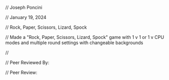 // Joseph Poncini

// January 19, 2024

// Rock, Paper, Scissors, Lizard, Spock 

// Made a "Rock, Paper, Scissors, Lizard, Spock" game with 1 v 1 or 1 v CPU modes and multiple round settings with changeable backgrounds 

// 

// Peer Reviewed By:

// Peer Review: 